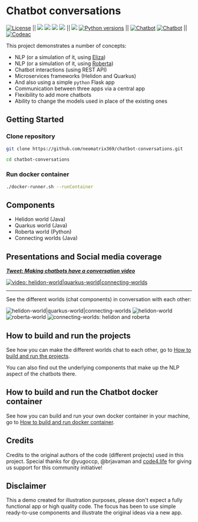 # Chatbot conversations

[![License](https://img.shields.io/badge/License-Apache%202.0-blue.svg)](https://opensource.org/licenses/Apache-2.0)
||
![](https://img.shields.io/badge/powered%20by-GraalVM-brightgreen)
![](https://img.shields.io/badge/powered%20by-Helidon-lightblue)
![](https://img.shields.io/badge/powered%20by-Quarkus-salmon)
![](https://img.shields.io/badge/powered%20by-Flask-purple)
||
![](https://img.shields.io/badge/java-8_|_11-blue)
[![Python versions](https://img.shields.io/pypi/pyversions/nlp_profiler.svg)](https://pypi.org/project/nlp_profiler/) 
||
[![Chatbot](https://img.shields.io/docker/pulls/neomatrix369/chatbot.svg)](https://hub.docker.com/r/neomatrix369/chatbot)
[![Chatbot](https://img.shields.io/docker/pulls/yugoccp/chatbot.svg)](https://hub.docker.com/r/yugoccp/chatbot)
||
[![Codeac](https://static.codeac.io/badges/2-471206886.svg "Codeac")](https://app.codeac.io/github/yugoccp/chatbot-conversations)

This project demonstrates a number of concepts:

- NLP (or a simulation of it, using [Eliza](#Eliza))
- NLP (or a simulation of it, using [Roberta](#Roberta))
- Chatbot interactions (using REST API)
- Microservices frameworks (Helidon and Quarkus)
- And also using a simple `python` Flask app 
- Communication between three apps via a central app
- Flexibility to add more chatbots
- Ability to change the models used in place of the existing ones

## Getting Started

### Clone repository
```bash
git clone https://github.com/neomatrix369/chatbot-conversations.git

cd chatbot-conversations
```

### Run docker container
```bash
./docker-runner.sh --runContainer
```
## Components

- Helidon world (Java)
- Quarkus world (Java)
- Roberta world (Python)
- Connecting worlds (Java)
  
## Presentations and Social media coverage

_**[Tweet: Making chatbots have a conversation video](https://twitter.com/theNeomatrix369/status/1287293868376039424)**_

[![video: helidon-world|quarkus-world|connecting-worlds](https://user-images.githubusercontent.com/1570917/88921265-20fa6780-d266-11ea-8e32-9debd9dc5710.png)](https://www.youtube.com/watch?v=2daclN-yAfI&feature=youtu.be&t=2747 "Video: Chatbots talking to each other in action")

--- 

See the different worlds (chat components) in conversation with each other:

![helidon-world|quarkus-world|connecting-worlds](https://user-images.githubusercontent.com/1570917/87869702-9bd79e80-c999-11ea-86d0-3cfd16aa1d84.png)
![helidon-world](https://user-images.githubusercontent.com/1570917/87869761-0ab4f780-c99a-11ea-9a36-b72e09dd63d5.png)
![roberta-world](https://user-images.githubusercontent.com/1570917/87869763-0dafe800-c99a-11ea-836a-ccf269887997.png)
![connecting-worlds: helidon and roberta](https://user-images.githubusercontent.com/1570917/87869767-10aad880-c99a-11ea-919b-283b23b043c8.png)

## How to build and run the projects

See how you can make the different worlds chat to each other, go to [How to build and run the projects](./how-to-build-and-run-the-projects.md).

You can also find out the underlying components that make up the NLP aspect of the chatbots there.

## How to build and run the Chatbot docker container

See how you can build and run your own docker container in your machine, go to [How to build and run docker container](./how-to-build-and-run-docker-container.md).


## Credits

Credits to the original authors of the code (different projects) used in this project.
Special thanks for @yugoccp, @brjavaman and [code4.life](https://code4.life) for giving us support for this community initiative!

## Disclaimer

This a demo created for illustration purposes, please don't expect a fully functional app or high quality code.
The focus has been to use simple ready-to-use components and illustrate the original ideas via a new app.